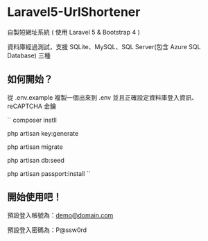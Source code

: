 # Laravel5-UrlShortener
自製短網址系統 ( 使用 Laravel 5 &amp; Bootstrap 4 )

資料庫經過測試，支援 SQLite、MySQL、SQL Server(包含 Azure SQL Database) 三種

## 如何開始？

從 .env.example 複製一個出來到 .env 並且正確設定資料庫登入資訊、reCAPTCHA 金鑰

``
composer instll

php artisan key:generate

php artisan migrate

php artisan db:seed

php artisan passport:install
``
## 開始使用吧！
預設登入帳號為：demo@domain.com

預設登入密碼為：P@ssw0rd
